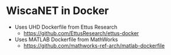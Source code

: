 # WiscaNET in Docker

- Uses UHD Dockerfile from Ettus Research
  - https://github.com/EttusResearch/ettus-docker 
- Uses MATLAB Dockerfile from MathWorks
  - https://github.com/mathworks-ref-arch/matlab-dockerfile
